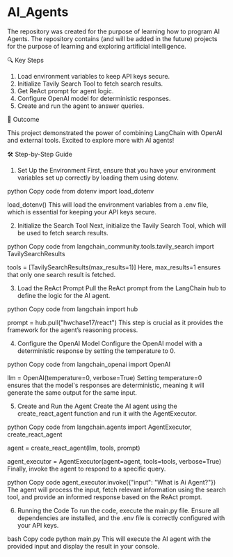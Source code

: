 # AI_Agents

The repository was created for the purpose of learning how to program AI Agents. The repository contains (and will be added in the future) projects for the purpose of learning and exploring artificial intelligence. 

🔍 Key Steps

1. Load environment variables to keep API keys secure.
2. Initialize Tavily Search Tool to fetch search results.
3. Get ReAct prompt for agent logic.
4. Configure OpenAI model for deterministic responses.
5. Create and run the agent to answer queries.

🌟 Outcome

This project demonstrated the power of combining LangChain with OpenAI and external tools. Excited to explore more with AI agents!

🛠️ Step-by-Step Guide

1. Set Up the Environment
First, ensure that you have your environment variables set up correctly by loading them using dotenv.

python
Copy code
from dotenv import load_dotenv

load_dotenv()
This will load the environment variables from a .env file, which is essential for keeping your API keys secure.

2. Initialize the Search Tool
Next, initialize the Tavily Search Tool, which will be used to fetch search results.

python
Copy code
from langchain_community.tools.tavily_search import TavilySearchResults

tools = [TavilySearchResults(max_results=1)]
Here, max_results=1 ensures that only one search result is fetched.

3. Load the ReAct Prompt
Pull the ReAct prompt from the LangChain hub to define the logic for the AI agent.

python
Copy code
from langchain import hub

prompt = hub.pull("hwchase17/react")
This step is crucial as it provides the framework for the agent’s reasoning process.

4. Configure the OpenAI Model
Configure the OpenAI model with a deterministic response by setting the temperature to 0.

python
Copy code
from langchain_openai import OpenAI

llm = OpenAI(temperature=0, verbose=True)
Setting temperature=0 ensures that the model's responses are deterministic, meaning it will generate the same output for the same input.

5. Create and Run the Agent
Create the AI agent using the create_react_agent function and run it with the AgentExecutor.

python
Copy code
from langchain.agents import AgentExecutor, create_react_agent

agent = create_react_agent(llm, tools, prompt)

agent_executor = AgentExecutor(agent=agent, tools=tools, verbose=True)
Finally, invoke the agent to respond to a specific query.

python
Copy code
agent_executor.invoke({"input": "What is Ai Agent?"})
The agent will process the input, fetch relevant information using the search tool, and provide an informed response based on the ReAct prompt.

6. Running the Code
To run the code, execute the main.py file. Ensure all dependencies are installed, and the .env file is correctly configured with your API keys.

bash
Copy code
python main.py
This will execute the AI agent with the provided input and display the result in your console.
